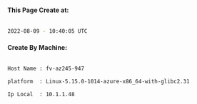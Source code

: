 
   
#### This Page Create at:

```bash

2022-08-09 - 10:40:05 UTC

```

#### Create By Machine:

```bash

Host Name : fv-az245-947

platform  : Linux-5.15.0-1014-azure-x86_64-with-glibc2.31

Ip Local  : 10.1.1.48

```

